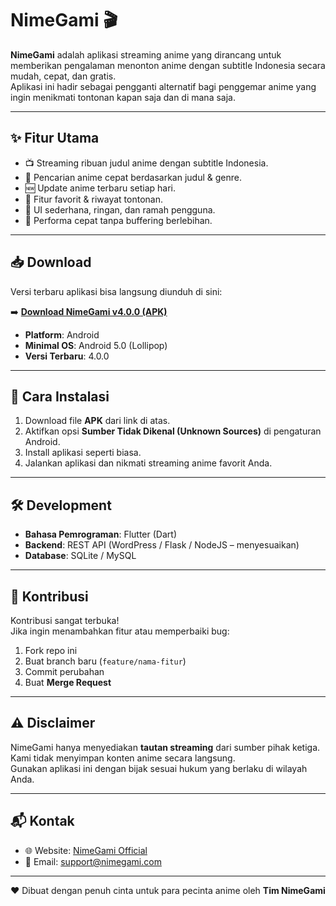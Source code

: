 # NimeGami 🎬

**NimeGami** adalah aplikasi streaming anime yang dirancang untuk memberikan pengalaman menonton anime dengan subtitle Indonesia secara mudah, cepat, dan gratis.  
Aplikasi ini hadir sebagai pengganti alternatif bagi penggemar anime yang ingin menikmati tontonan kapan saja dan di mana saja.

---

## ✨ Fitur Utama
- 📺 Streaming ribuan judul anime dengan subtitle Indonesia.  
- 🔎 Pencarian anime cepat berdasarkan judul & genre.  
- 🆕 Update anime terbaru setiap hari.  
- 📌 Fitur favorit & riwayat tontonan.  
- 🎨 UI sederhana, ringan, dan ramah pengguna.  
- 🚀 Performa cepat tanpa buffering berlebihan.  

---

## 📥 Download
Versi terbaru aplikasi bisa langsung diunduh di sini:  

➡️ [**Download NimeGami v4.0.0 (APK)**](https://cdn1.nekodrive.web.id/app-v4.0.0.apk)  

- **Platform**: Android  
- **Minimal OS**: Android 5.0 (Lollipop)  
- **Versi Terbaru**: 4.0.0  

---

## 🚀 Cara Instalasi
1. Download file **APK** dari link di atas.  
2. Aktifkan opsi **Sumber Tidak Dikenal (Unknown Sources)** di pengaturan Android.  
3. Install aplikasi seperti biasa.  
4. Jalankan aplikasi dan nikmati streaming anime favorit Anda.  

---

## 🛠️ Development
- **Bahasa Pemrograman**: Flutter (Dart)  
- **Backend**: REST API (WordPress / Flask / NodeJS – menyesuaikan)  
- **Database**: SQLite / MySQL  

---

## 🤝 Kontribusi
Kontribusi sangat terbuka!  
Jika ingin menambahkan fitur atau memperbaiki bug:  
1. Fork repo ini  
2. Buat branch baru (`feature/nama-fitur`)  
3. Commit perubahan  
4. Buat **Merge Request**  

---

## ⚠️ Disclaimer
NimeGami hanya menyediakan **tautan streaming** dari sumber pihak ketiga.  
Kami tidak menyimpan konten anime secara langsung.  
Gunakan aplikasi ini dengan bijak sesuai hukum yang berlaku di wilayah Anda.  

---

## 📬 Kontak
- 🌐 Website: [NimeGami Official](https://nimegamiapk.com)  
- 📧 Email: support@nimegami.com  

---

❤️ Dibuat dengan penuh cinta untuk para pecinta anime oleh **Tim NimeGami**
